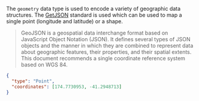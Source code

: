The `geometry` data type is used to encode a variety of geographic data structures.  The [GetJSON](http://geojson.org/) standard is used which can be used to map a single point (longitude and latitude) or a shape.

> GeoJSON is a geospatial data interchange format based on JavaScript Object Notation (JSON).  It defines several types of JSON objects and the manner in which they are combined to represent data about geographic features, their properties, and their spatial extents. This document recommends a single coordinate reference system based on WGS 84.

````json
{
  "type": "Point",
  "coordinates": [174.7730953, -41.2948713]
}
````